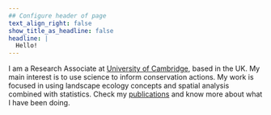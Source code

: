 ```yaml
---
## Configure header of page
text_align_right: false
show_title_as_headline: false
headline: |
  Hello!
---
```

I am a Research Associate at [ University of Cambridge]( https://www.zoo.cam.ac.uk/directory/dr-francisco-dalbertas-gomes-de-carvalho), based in the UK. My main interest is to use science to inform conservation actions. My work is focused in using landscape ecology concepts and spatial analysis combined with statistics. Check my [publications](/talk) and know more about what I have been doing.


<!-- this is a subheadline -->
